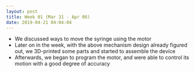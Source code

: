 ```yaml
---
layout: post
title: Week 01 (Mar 31 - Apr 06)
date: 2019-04-21 04:04:04
---
```


<ul>
  <li>We discussed ways to move the syringe using the motor</li>
  <li>Later on in the week, with the above mechanism design already figured out, we 3D-printed some parts and started to assemble the device</li>
  <li>Afterwards, we began to program the motor, and were able to control its motion with a good degree of accuracy</li>
</ul>
